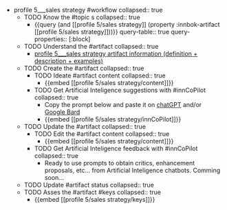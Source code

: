 
- profile 5___sales strategy #workflow
   collapsed:: true
  - TODO Know the #topic s
    collapsed:: true
    - {{query (and [[profile 5/sales strategy]] (property :innbok-artifact [[profile 5/sales strategy]]))}}
      query-table:: true
      query-properties:: [:block]
  - TODO Understand the #artifact
    collapsed:: true
    - [profile 5___sales strategy artifact information (definition + description + examples)](https://go.innbok.com/#/page/innBoK%2Fprofile-%28id%29%2Fsales-strategy%2Finfo)
  - TODO Create the #artifact
     collapsed:: true
    - TODO Ideate #artifact content
      collapsed:: true
      - {{embed [[profile 5/sales strategy/content]]}}
    - TODO Get Artificial Inteligence suggestions with #innCoPilot
      collapsed:: true
      - Copy the prompt below and paste it on [chatGPT](https://chat.openai.com) and/or [Google Bard](https://bard.google.com/chat)
      - {{embed [[profile 5/sales strategy/innCoPilot]]}}
  - TODO Update the #artifact
    collapsed:: true
    - TODO Edit the #artifact content
     collapsed:: true
      - {{embed [[profile 5/sales strategy/content]]}}
    - TODO Get Artificial Inteligence feedback with #innCoPilot
      collapsed:: true
      - Ready to use prompts to obtain critics, enhancement proposals, etc... from Artificial Inteligence chatbots. Comming soon...
  - TODO Update #artifact status
    collapsed:: true
  - TODO Asses the #artifact #keys
    collapsed:: true
    - {{embed [[profile 5/sales strategy/keys]]}}








